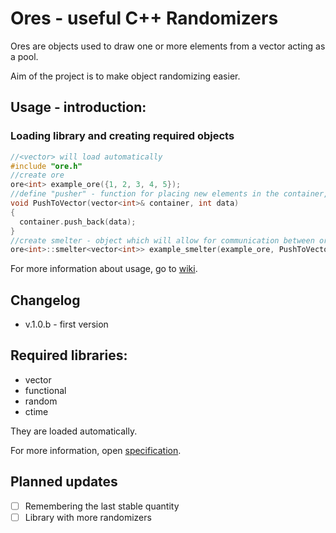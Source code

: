 # Ores - useful C++ Randomizers
Ores are objects used to draw one or more elements from a vector acting as a pool.

Aim of the project is to make object randomizing easier.
## Usage - introduction:
### Loading library and creating required objects
```cpp
//<vector> will load automatically
#include "ore.h"
//create ore
ore<int> example_ore({1, 2, 3, 4, 5});
//define "pusher" - function for placing new elements in the container, used by smelters
void PushToVector(vector<int>& container, int data)
{
  container.push_back(data);
}
//create smelter - object which will allow for communication between ore and container, e. g. vector.
ore<int>::smelter<vector<int>> example_smelter(example_ore, PushToVector);
```
For more information about usage, go to [wiki](https://github.com/Cantro93/ores/wiki).
## Changelog
* v.1.0.b - first version

## Required libraries:
* vector
* functional
* random
* ctime

They are loaded automatically.

For more information, open [specification](https://github.com/Cantro93/ores/wiki/Specification).
## Planned updates
- [ ] Remembering the last stable quantity
- [ ] Library with more randomizers

